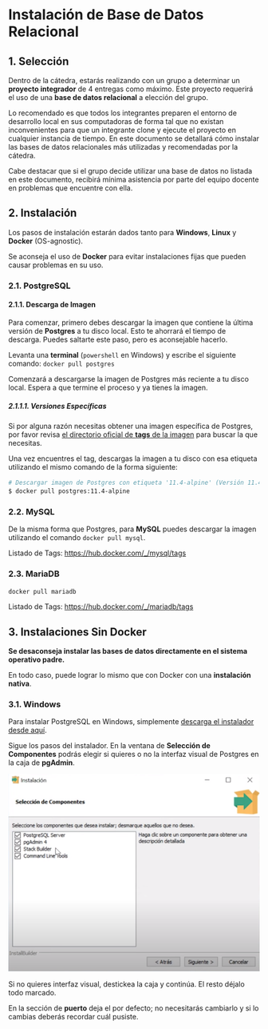 # Instalación de Base de Datos Relacional

## 1. Selección
Dentro de la cátedra, estarás realizando con un grupo a determinar un **proyecto integrador** de 4 entregas como máximo. Este proyecto requerirá el uso de una **base de datos relacional** a elección del grupo.

Lo recomendado es que todos los integrantes preparen el entorno de desarrollo local en sus computadoras de forma tal que no existan inconvenientes para que un integrante clone y ejecute el proyecto en cualquier instancia de tiempo. En este documento se detallará cómo instalar las bases de datos relacionales más utilizadas y recomendadas por la cátedra.

Cabe destacar que si el grupo decide utilizar una base de datos no listada en este documento, recibirá mínima asistencia por parte del equipo docente en problemas que encuentre con ella.

## 2. Instalación
Los pasos de instalación estarán dados tanto para **Windows**, **Linux** y **Docker** (OS-agnostic).

Se aconseja el uso de **Docker** para evitar instalaciones fijas que pueden causar problemas en su uso.

### 2.1. PostgreSQL
#### 2.1.1. Descarga de Imagen
Para comenzar, primero debes descargar la imagen que contiene la última versión de **Postgres** a tu disco local. Esto te ahorrará el tiempo de descarga. Puedes saltarte este paso, pero es aconsejable hacerlo.

Levanta una **terminal** (`powershell` en Windows) y escribe el siguiente comando: `docker pull postgres`

Comenzará a descargarse la imagen de Postgres más reciente a tu disco local. Espera a que termine el proceso y ya tienes la imagen.

##### 2.1.1.1. Versiones Específicas
Si por alguna razón necesitas obtener una imagen específica de Postgres, por favor revisa [el directorio oficial de **tags** de la imagen](https://hub.docker.com/_/postgres/tags) para buscar la que necesitas.

Una vez encuentres el tag, descargas la imagen a tu disco con esa etiqueta utilizando el mismo comando de la forma siguiente:

```bash
# Descargar imagen de Postgres con etiqueta '11.4-alpine' (Versión 11.4 de Postgres)
$ docker pull postgres:11.4-alpine
```

### 2.2. MySQL
De la misma forma que Postgres, para **MySQL** puedes descargar la imagen utilizando el comando `docker pull mysql`.

Listado de Tags: https://hub.docker.com/_/mysql/tags

### 2.3. MariaDB
`docker pull mariadb`

Listado de Tags: https://hub.docker.com/_/mariadb/tags

## 3. Instalaciones Sin Docker
**Se desaconseja instalar las bases de datos directamente en el sistema operativo padre.**

En todo caso, puede lograr lo mismo que con Docker con una **instalación nativa**.

### 3.1. Windows
Para instalar PostgreSQL en Windows, simplemente [descarga el instalador desde aquí](https://www.enterprisedb.com/downloads/postgres-postgresql-downloads).

Sigue los pasos del instalador. En la ventana de **Selección de Componentes** podrás elegir si quieres o no la interfaz visual de Postgres en la caja de **pgAdmin**. 

![alt text](components.png)

Si no quieres interfaz visual, destickea la caja y continúa. El resto déjalo todo marcado.

En la sección de **puerto** deja el por defecto; no necesitarás cambiarlo y si lo cambias deberás recordar cuál pusiste.